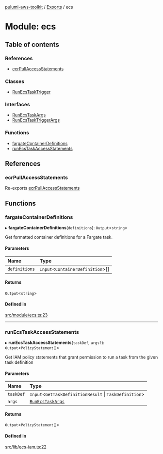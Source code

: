 [pulumi-aws-toolkit](../README.md) / [Exports](../modules.md) / ecs

# Module: ecs

## Table of contents

### References

- [ecrPullAccessStatements](ecs.md#ecrpullaccessstatements)

### Classes

- [RunEcsTaskTrigger](../classes/ecs.RunEcsTaskTrigger.md)

### Interfaces

- [RunEcsTaskArgs](../interfaces/ecs.RunEcsTaskArgs.md)
- [RunEcsTaskTriggerArgs](../interfaces/ecs.RunEcsTaskTriggerArgs.md)

### Functions

- [fargateContainerDefinitions](ecs.md#fargatecontainerdefinitions)
- [runEcsTaskAccessStatements](ecs.md#runecstaskaccessstatements)

## References

### ecrPullAccessStatements

Re-exports [ecrPullAccessStatements](ecr.md#ecrpullaccessstatements)

## Functions

### fargateContainerDefinitions

▸ **fargateContainerDefinitions**(`definitions`): `Output`<`string`\>

Get formatted container definitions for a Fargate task.

#### Parameters

| Name | Type |
| :------ | :------ |
| `definitions` | `Input`<`ContainerDefinition`\>[] |

#### Returns

`Output`<`string`\>

#### Defined in

[src/module/ecs.ts:23](https://github.com/iapetos163/pulumi-aws-toolkit/blob/e0762b2/src/module/ecs.ts#L23)

___

### runEcsTaskAccessStatements

▸ **runEcsTaskAccessStatements**(`taskDef`, `args?`): `Output`<`PolicyStatement`[]\>

Get IAM policy statements that grant permission to run a task
from the given task definition

#### Parameters

| Name | Type |
| :------ | :------ |
| `taskDef` | `Input`<`GetTaskDefinitionResult` \| `TaskDefinition`\> |
| `args` | [`RunEcsTaskArgs`](../interfaces/ecs.RunEcsTaskArgs.md) |

#### Returns

`Output`<`PolicyStatement`[]\>

#### Defined in

[src/lib/ecs-iam.ts:22](https://github.com/iapetos163/pulumi-aws-toolkit/blob/e0762b2/src/lib/ecs-iam.ts#L22)
